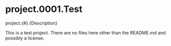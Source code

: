 # project.0001.Test
project.{#}.{Description} 

This is a test project. There are no files here other than the README.md and possibly a license.
